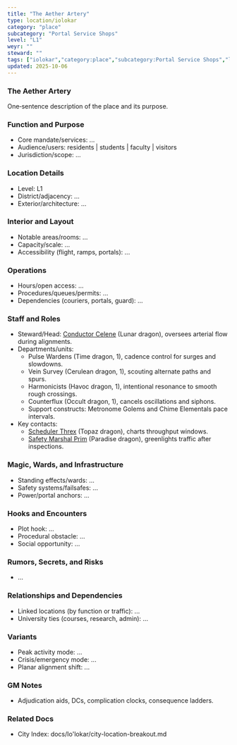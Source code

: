 ```yaml
---
title: "The Aether Artery"
type: location/iolokar
category: "place"
subcategory: "Portal Service Shops"
level: "L1"
weyr: ""
steward: ""
tags: ["iolokar","category:place","subcategory:Portal Service Shops","level:L1"]
updated: 2025-10-06
---
```

### The Aether Artery

One‑sentence description of the place and its purpose.

### Function and Purpose

- Core mandate/services: ...
- Audience/users: residents | students | faculty | visitors
- Jurisdiction/scope: ...

### Location Details

- Level: L1
- District/adjacency: ...
- Exterior/architecture: ...

### Interior and Layout

- Notable areas/rooms: ...
- Capacity/scale: ...
- Accessibility (flight, ramps, portals): ...

### Operations

- Hours/open access: ...
- Procedures/queues/permits: ...
- Dependencies (couriers, portals, guard): ...

### Staff and Roles

- Steward/Head: [Conductor Celene](../People/conductor-celene.md) (Lunar dragon), oversees arterial flow during alignments.
- Departments/units:
  - Pulse Wardens (Time dragon, 1), cadence control for surges and slowdowns.
  - Vein Survey (Cerulean dragon, 1), scouting alternate paths and spurs.
  - Harmonicists (Havoc dragon, 1), intentional resonance to smooth rough crossings.
  - Counterflux (Occult dragon, 1), cancels oscillations and siphons.
  - Support constructs: Metronome Golems and Chime Elementals pace intervals.
- Key contacts:
  - [Scheduler Threx](../People/scheduler-threx.md) (Topaz dragon), charts throughput windows.
  - [Safety Marshal Prim](../People/safety-marshal-prim.md) (Paradise dragon), greenlights traffic after inspections.

### Magic, Wards, and Infrastructure

- Standing effects/wards: ...
- Safety systems/failsafes: ...
- Power/portal anchors: ...

### Hooks and Encounters

- Plot hook: ...
- Procedural obstacle: ...
- Social opportunity: ...

### Rumors, Secrets, and Risks

- ...

### Relationships and Dependencies

- Linked locations (by function or traffic): ...
- University ties (courses, research, admin): ...

### Variants

- Peak activity mode: ...
- Crisis/emergency mode: ...
- Planar alignment shift: ...

### GM Notes

- Adjudication aids, DCs, complication clocks, consequence ladders.

### Related Docs

- City Index: docs/Io'lokar/city-location-breakout.md
